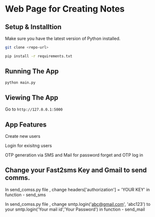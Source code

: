 # Web Page for Creating  Notes

## Setup & Installtion

Make sure you have the latest version of Python installed.

```bash
git clone <repo-url>
```

```bash
pip install -r requirements.txt
```

## Running The App

```bash
python main.py
```

## Viewing The App

Go to `http://127.0.0.1:5000`

## App Features

Create new users

Login for exisitng users

OTP generation via SMS and Mail for password forget and OTP log in


## Change your Fast2sms Key and Gmail to send comms.

In send_comss.py file , change headers['authorization'] = 'YOUR KEY' in function - send_sms

In send_comss.py file , change smtp.login('abc@gmail.com', 'abc123') to your smtp.login('Your mail id','Your Password') in function - send_mail
